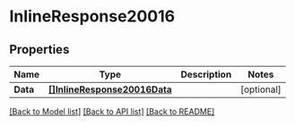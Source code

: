 # InlineResponse20016

## Properties

Name | Type | Description | Notes
------------ | ------------- | ------------- | -------------
**Data** | [**[]InlineResponse20016Data**](inline_response_200_16_data.md) |  | [optional] 

[[Back to Model list]](../README.md#documentation-for-models) [[Back to API list]](../README.md#documentation-for-api-endpoints) [[Back to README]](../README.md)


